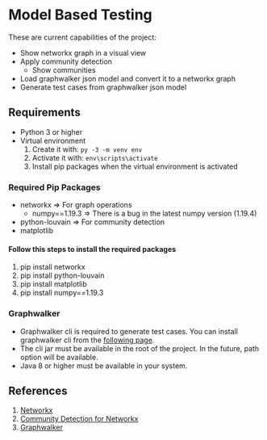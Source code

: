 # Model Based Testing

These are current capabilities of the project:

- Show networkx graph in a visual view
- Apply community detection
  - Show communities
- Load graphwalker json model and convert it to a networkx graph
- Generate test cases from graphwalker json model

## Requirements

- Python 3 or higher
- Virtual environment
    1. Create it with: `py -3 -m venv env`
    2. Activate it with: `env\scripts\activate`
    3. Install pip packages when the virtual environment is activated

### Required Pip Packages

- networkx => For graph operations
  - numpy==1.19.3 => There is a bug in the latest numpy version (1.19.4)
- python-louvain => For community detection
- matplotlib

#### Follow this steps to install the required packages

1. pip install networkx
2. pip install python-louvain
3. pip install matplotlib
4. pip install numpy==1.19.3

### Graphwalker

- Graphwalker cli is required to generate test cases. You can install graphwalker cli from the [following page](https://graphwalker.github.io/).
- The cli jar must be available in the root of the project. In the future, path option will be available.
- Java 8 or higher must be available in your system.

## References

1. [Networkx](https://github.com/networkx/networkx)
2. [Community Detection for Networkx](https://python-louvain.readthedocs.io/en/latest/index.html)
3. [Graphwalker](https://github.com/GraphWalker/graphwalker-project/wiki)
